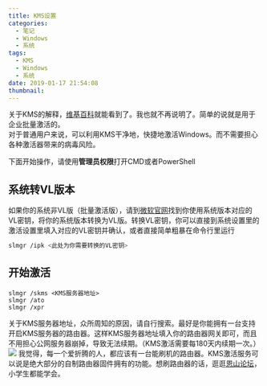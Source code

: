 ```yaml
---
title: KMS设置
categories:
  - 笔记
  - Windows
  - 系统
tags:
  - KMS
  - Windows
  - 系统
date: 2019-01-17 21:54:08
thumbnail:
---
```


关于KMS的解释，[维基百科](https://zh.wikipedia.org/wiki/%E5%A4%A7%E9%87%8F%E6%8E%88%E6%AC%8A%E9%87%91%E9%91%B0)就能看到了。我也就不再说明了。简单的说就是用于企业批量激活的。  
对于普通用户来说，可以利用KMS干净地，快捷地激活Windows。而不需要担心各种激活器带来的病毒风险。  
<!--more-->
下面开始操作，请使用**管理员权限**打开CMD或者PowerShell 

## 系统转VL版本

如果你的系统非VL版（批量激活版），请到[微软官网](https://docs.microsoft.com/en-us/windows-server/get-started/kmsclientkeys)找到你使用系统版本对应的VL密钥，将你的系统版本转换为VL版。转换VL密钥，你可以直接到系统设置里的激活设置里填入对应的VL密钥并确认，或者直接简单粗暴在命令行里运行

```bash
slmgr /ipk <此处为你需要转换的VL密钥>
```

## 开始激活

```
slmgr /skms <KMS服务器地址>
slmgr /ato
slmgr /xpr
```

关于KMS服务器地址，众所周知的原因，请自行搜索。最好是你能拥有一台支持开启KMS服务器的路由器。这样KMS服务器地址填入你的路由器网关即可，而且不用担心公网服务器崩掉，导致无法续期。（KMS激活需要每180天内续期一次。）
![](https://ws1.sinaimg.cn/large/007i8nDUgy1fz9ycnlhsdj31hc0u0adp.jpg)
我觉得，每一个爱折腾的人，都应该有一台能刷机的路由器。KMS激活服务可以说是绝大部分的自制路由器固件拥有的功能。想刷路由器的话，逛逛[恩山论坛](https://www.right.com.cn/forum/)，小学生都能学会。
